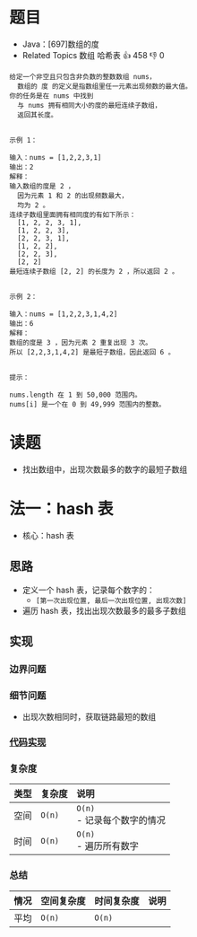 # 题目

- Java：[697]数组的度
- Related Topics 数组 哈希表 👍 458 👎 0

```text
给定一个非空且只包含非负数的整数数组 nums，
  数组的 度 的定义是指数组里任一元素出现频数的最大值。 
你的任务是在 nums 中找到
  与 nums 拥有相同大小的度的最短连续子数组，
  返回其长度。 


示例 1： 

输入：nums = [1,2,2,3,1]
输出：2
解释：
输入数组的度是 2 ，
  因为元素 1 和 2 的出现频数最大，
  均为 2 。
连续子数组里面拥有相同度的有如下所示：
  [1, 2, 2, 3, 1], 
  [1, 2, 2, 3], 
  [2, 2, 3, 1], 
  [1, 2, 2], 
  [2, 2, 3], 
  [2, 2]
最短连续子数组 [2, 2] 的长度为 2 ，所以返回 2 。


示例 2： 

输入：nums = [1,2,2,3,1,4,2]
输出：6
解释：
数组的度是 3 ，因为元素 2 重复出现 3 次。
所以 [2,2,3,1,4,2] 是最短子数组，因此返回 6 。


提示： 

nums.length 在 1 到 50,000 范围内。 
nums[i] 是一个在 0 到 49,999 范围内的整数。 
```

# 读题

- 找出数组中，出现次数最多的数字的最短子数组

# 法一：hash 表

- 核心：hash 表

## 思路

- 定义一个 hash 表，记录每个数字的：
  - `[第一次出现位置, 最后一次出现位置, 出现次数]`
- 遍历 hash 表，找出出现次数最多的最多子数组

## 实现

### 边界问题

### 细节问题

- 出现次数相同时，获取链路最短的数组

### [代码实现](Demo01.java)

### 复杂度

类型 | 复杂度 | 说明
:--- |:--- |:---
空间 | `O(n)` | `O(n)` </br> - 记录每个数字的情况
时间 | `O(n)` | `O(n)` </br> - 遍历所有数字

### 总结

情况 | 空间复杂度 | 时间复杂度 | 说明
:--- |:--- |:--- |:---
平均 | `O(n)` | `O(n)` |
